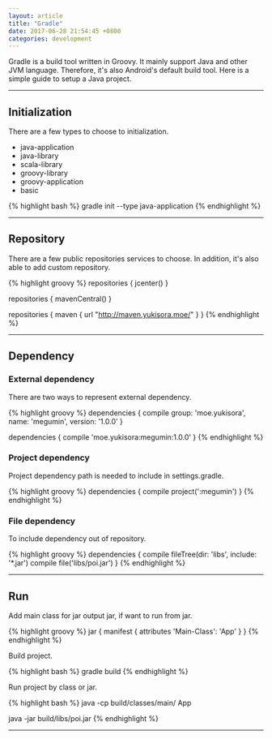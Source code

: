 ```yaml
---
layout: article
title: "Gradle"
date: 2017-06-28 21:54:45 +0800
categories: development
---
```


Gradle is a build tool written in Groovy. It mainly support Java and other JVM language. Therefore, it's also Android's default build tool. Here is a simple guide to setup a Java project.

---

## Initialization

There are a few types to choose to initialization.

* java-application
* java-library
* scala-library
* groovy-library
* groovy-application
* basic

{% highlight bash %}
gradle init --type java-application
{% endhighlight %}

---

## Repository

There are a few public repositories services to choose. In addition, it's also able to add custom repository.

{% highlight groovy %}
repositories {
    jcenter()
}

repositories {
    mavenCentral()
}

repositories {
    maven {
      url "http://maven.yukisora.moe/"
    }
}
{% endhighlight %}

---

## Dependency

### External dependency

There are two ways to represent external dependency.

{% highlight groovy %}
dependencies {
    compile group: 'moe.yukisora', name: 'megumin', version: '1.0.0'
}

dependencies {
    compile 'moe.yukisora:megumin:1.0.0'
}
{% endhighlight %}

### Project dependency

Project dependency path is needed to include in settings.gradle.

{% highlight groovy %}
dependencies {
    compile project(':megumin')
}
{% endhighlight %}

### File dependency

To include dependency out of repository.

{% highlight groovy %}
dependencies {
    compile fileTree(dir: 'libs', include: '*.jar')
    compile file('libs/poi.jar')
}
{% endhighlight %}

---

## Run

Add main class for jar output jar, if want to run from jar.

{% highlight groovy %}
jar {
    manifest {
      attributes 'Main-Class': 'App'
    }
}
{% endhighlight %}

Build project.

{% highlight bash %}
gradle build
{% endhighlight %}

Run project by class or jar.

{% highlight bash %}
java -cp build/classes/main/ App

java -jar build/libs/poi.jar
{% endhighlight %}

---
